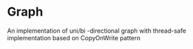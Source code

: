 # Graph
An implementation of uni/bi -directional graph with thread-safe implementation based on CopyOnWrite pattern

